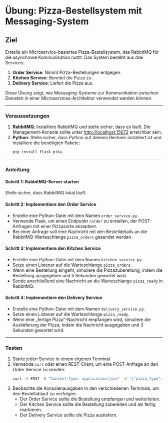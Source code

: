 
# Übung: Pizza-Bestellsystem mit Messaging-System

## Ziel
Erstelle ein Microservice-basiertes Pizza-Bestellsystem, das RabbitMQ für die asynchrone Kommunikation nutzt. Das System besteht aus drei Services:
1. **Order Service**: Nimmt Pizza-Bestellungen entgegen.
2. **Kitchen Service**: Bereitet die Pizza zu.
3. **Delivery Service**: Liefert die Pizza aus.

Diese Übung zeigt, wie Messaging-Systeme zur Kommunikation zwischen Diensten in einer Microservices-Architektur verwendet werden können.

---

### Voraussetzungen
1. **RabbitMQ**: Installiere RabbitMQ und stelle sicher, dass es läuft. Die Management-Konsole sollte unter [http://localhost:15672](http://localhost:15672) erreichbar sein.
2. **Python**: Stelle sicher, dass Python auf deinem Rechner installiert ist und installiere die benötigten Pakete:
   ```bash
   pip install flask pika
   ```

---

### Anleitung

#### Schritt 1: RabbitMQ-Server starten
Stelle sicher, dass RabbitMQ lokal läuft.

#### Schritt 2: Implementiere den Order Service
- Erstelle eine Python-Datei mit dem Namen `order_service.py`.
- Verwende Flask, um einen Endpunkt `/order` zu erstellen, der POST-Anfragen mit einer Pizzasorte akzeptiert.
- Bei einer Anfrage soll eine Nachricht mit den Bestelldetails an die RabbitMQ-Warteschlange `pizza_orders` gesendet werden.

#### Schritt 3: Implementiere den Kitchen Service
- Erstelle eine Python-Datei mit dem Namen `kitchen_service.py`.
- Setze einen Listener auf die Warteschlange `pizza_orders`.
- Wenn eine Bestellung eingeht, simuliere die Pizzazubereitung, indem die Bestellung ausgegeben und 5 Sekunden gewartet wird.
- Sende anschließend eine Nachricht an die Warteschlange `pizza_ready` in RabbitMQ.

#### Schritt 4: Implementiere den Delivery Service
- Erstelle eine Python-Datei mit dem Namen `delivery_service.py`.
- Setze einen Listener auf die Warteschlange `pizza_ready`.
- Wenn eine „fertige Pizza“-Nachricht empfangen wird, simuliere die Auslieferung der Pizza, indem die Nachricht ausgegeben und 3 Sekunden gewartet wird.

---

### Testen
1. Starte jeden Service in einem eigenen Terminal.
2. Verwende `curl` oder einen REST-Client, um eine POST-Anfrage an den Order Service zu senden:
   ```bash
   curl -X POST -H "Content-Type: application/json" -d '{"pizza_type": "Pepperoni"}' http://localhost:5000/order
   ```
3. Beobachte die Konsolenausgaben in den verschiedenen Terminals, um den Bestellablauf zu verfolgen:
   - Der Order Service sollte die Bestellung empfangen und weiterleiten.
   - Der Kitchen Service sollte die Bestellung zubereiten und als fertig markieren.
   - Der Delivery Service sollte die Pizza ausliefern.
